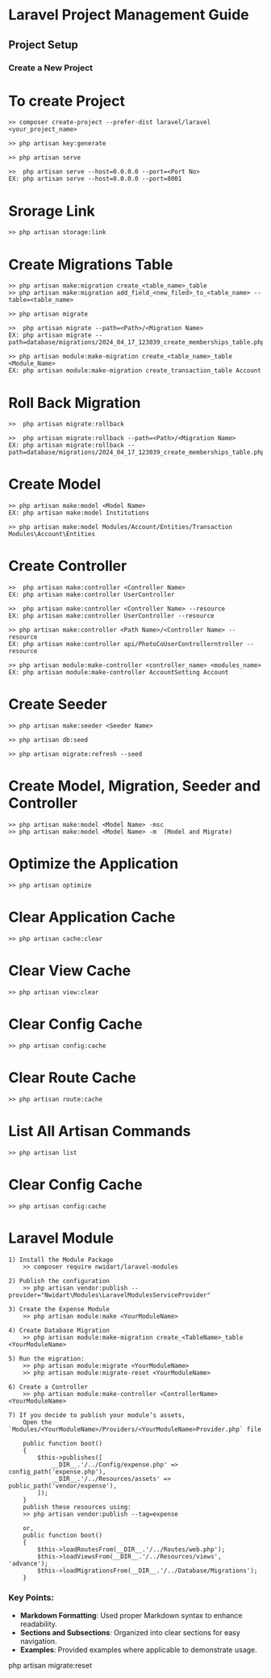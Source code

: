 # Laravel Project Management Guide

## Project Setup

### Create a New Project


# To create Project
    >> composer create-project --prefer-dist laravel/laravel <your_project_name>

    >> php artisan key:generate

    >> php artisan serve

    >>  php artisan serve --host=0.0.0.0 --port=<Port No>
    EX: php artisan serve --host=0.0.0.0 --port=8001


# Srorage Link
    >> php artisan storage:link


# Create Migrations Table
    >> php artisan make:migration create_<table_name>_table
    >> php artisan make:migration add_field_<new_filed>_to_<table_name> --table=<table_name>

    >> php artisan migrate

    >>  php artisan migrate --path=<Path>/<Migration Name>
    EX: php artisan migrate --path=database/migrations/2024_04_17_123039_create_memberships_table.php

    >> php artisan module:make-migration create_<table_name>_table <Module_Name>
    EX: php artisan module:make-migration create_transaction_table Account


# Roll Back Migration
    >>  php artisan migrate:rollback 

    >>  php artisan migrate:rollback --path=<Path>/<Migration Name>
    EX: php artisan migrate:rollback --path=database/migrations/2024_04_17_123039_create_memberships_table.php


# Create Model
    >> php artisan make:model <Model Name>
    EX: php artisan make:model Institutions

    >> php artisan make:model Modules/Account/Entities/Transaction
    Modules\Account\Entities



# Create Controller
    >>  php artisan make:controller <Controller Name> 
    EX: php artisan make:controller UserController 

    >>  php artisan make:controller <Controller Name> --resource
    EX: php artisan make:controller UserController --resource

    >> php artisan make:controller <Path Name>/<Controller Name> --resource
    EX: php artisan make:controller api/PhotoCoUserControllerntroller --resource

    >> php artisan module:make-controller <controller_name> <modules_name>
    EX: php artisan module:make-controller AccountSetting Account



# Create Seeder
    >> php artisan make:seeder <Seeder Name>

    >> php artisan db:seed
    
    >> php artisan migrate:refresh --seed



# Create Model, Migration, Seeder and Controller 
    >> php artisan make:model <Model Name> -msc
    >> php artisan make:model <Model Name> -m  (Model and Migrate)


# Optimize the Application
    >> php artisan optimize


# Clear Application Cache
    >> php artisan cache:clear


# Clear View Cache
    >> php artisan view:clear


# Clear Config Cache
    >> php artisan config:cache


# Clear Route Cache
    >> php artisan route:cache


# List All Artisan Commands
    >> php artisan list


# Clear Config Cache
    >> php artisan config:cache

# Laravel Module 

    1) Install the Module Package
        >> composer require nwidart/laravel-modules

    2) Publish the configuration
        >> php artisan vendor:publish --provider="Nwidart\Modules\LaravelModulesServiceProvider"
    
    3) Create the Expense Module
        >> php artisan module:make <YourModuleName>

    4) Create Database Migration
        >> php artisan module:make-migration create_<TableName>_table <YourModuleName> 

    5) Run the migration:
        >> php artisan module:migrate <YourModuleName> 
        >> php artisan module:migrate-reset <YourModuleName>

    6) Create a Controller
        >> php artisan module:make-controller <ControllerName> <YourModuleName>

    7) If you decide to publish your module’s assets,
        Open the `Modules/<YourModuleName>/Providers/<YourModuleName>Provider.php` file

        public function boot()
        {
            $this->publishes([
                __DIR__.'/../Config/expense.php' => config_path('expense.php'),
                __DIR__.'/../Resources/assets' => public_path('vendor/expense'),
            ]);
        }
        publish these resources using:
        >> php artisan vendor:publish --tag=expense

        or,
        public function boot()
        {
            $this->loadRoutesFrom(__DIR__.'/../Routes/web.php');
            $this->loadViewsFrom(__DIR__.'/../Resources/views', 'advance');
            $this->loadMigrationsFrom(__DIR__.'/../Database/Migrations');
        }






### Key Points:
- **Markdown Formatting**: Used proper Markdown syntax to enhance readability.
- **Sections and Subsections**: Organized into clear sections for easy navigation.
- **Examples**: Provided examples where applicable to demonstrate usage.


php artisan migrate:reset